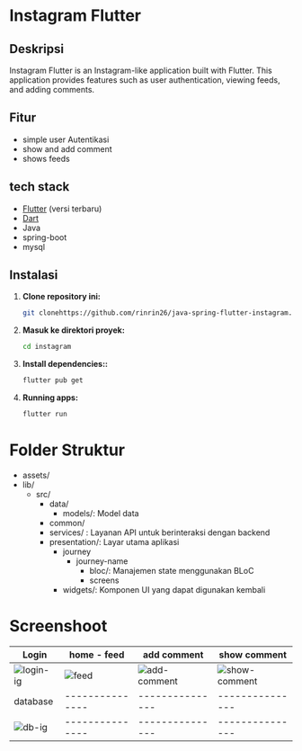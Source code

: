# Instagram Flutter

## Deskripsi

Instagram Flutter is an Instagram-like application built with Flutter. This application provides features such as user authentication, viewing feeds, and adding comments.
## Fitur

- simple user Autentikasi
- show and add comment
- shows feeds 

## tech stack

- [Flutter](https://flutter.dev/docs/get-started/install) (versi terbaru)
- [Dart](https://dart.dev/get-dart)
- Java 
- spring-boot
- mysql

## Instalasi

1. **Clone repository ini:**

   ```bash
   git clonehttps://github.com/rinrin26/java-spring-flutter-instagram.git
2. **Masuk ke direktori proyek:**
    ```bash
   cd instagram
   ```
3. **Install dependencies::**
    ```bash
    flutter pub get 
     ```
4. **Running apps:**
    ```bash
    flutter run
     ```
# Folder Struktur
* assets/
* lib/
  * src/
    * data/
      * models/: Model data
    * common/
    * services/ :  Layanan API untuk berinteraksi dengan backend
    * presentation/: Layar utama aplikasi 
      * journey
        * journey-name
          * bloc/: Manajemen state menggunakan BLoC
          * screens
      * widgets/: Komponen UI yang dapat digunakan kembali

# Screenshoot


| Login | home - feed | add comment | show comment | 
| --------------- | --------------- | --------------- | --------------- | 
| ![login-ig](https://github.com/user-attachments/assets/f9b32eaf-8a5c-46fb-8ddc-0e5ca43a4153)   | ![feed](https://github.com/user-attachments/assets/fcf00d45-8266-40e3-ac30-0cfbb4736d1f)  | ![add-comment](https://github.com/user-attachments/assets/511c0f05-f00a-422f-a1ef-ac6891012d47)   | ![show-comment](https://github.com/user-attachments/assets/3c6ad68d-0da4-42cb-80b1-8204f1cb3c72)   |
| database | --------------- | --------------- | --------------- |  
| ![db-ig](https://github.com/user-attachments/assets/e6466a36-1dff-4277-952d-15f74d58d248) | --------------- | --------------- | --------------- | 



